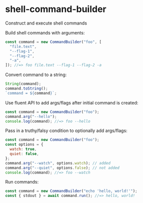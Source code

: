 # shell-command-builder
Construct and execute shell commands

Build shell commands with arguments:

``` js
const command = new CommandBuilder("foo", [
  "file.text",
  "--flag-1",
  "--flag-2",
  "-a",
]); //=> foo file.text --flag-1 --flag-2 -a
```

Convert command to a string:

``` js
String(command);
command.toString();
`command = ${command}`;
```

Use fluent API to add args/flags after initial command is created:

``` js
const command = new CommandBuilder("foo");
command.arg("--hello");
console.log(command); //=> foo --hello
```

Pass in a truthy/falsy condition to optionally add args/flags:

``` js
const command = new CommandBuilder("foo");
const options = {
  watch: true,
  quiet: false,
};
command.arg("--watch", options.watch); // added
command.arg("--quiet", options.false); // not added
console.log(command); //=> foo --watch
```

Run commands:

``` js
const command = new CommandBuilder("echo 'hello, world!'");
const { stdout } = await command.run(); //=> hello, world!
```
